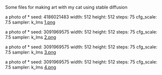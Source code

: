 Some files for making art with my cat using stable diffusion

a photo of * seed:  4186021483 width:  512 height:  512 steps:  75 cfg_scale:  7.5 sampler:  k_lms 
[1.png](1.png)


a photo of * seed:  3091969575 width:  512 height:  512 steps:  75 cfg_scale:  7.5 sampler:  k_lms 
[2.png](2.png)


a photo of * seed:  3091969575 width:  512 height:  512 steps:  75 cfg_scale:  7.5 sampler:  k_lms 
[3.png](3.png)


a photo of * seed:  3091969575 width:  512 height:  512 steps:  75 cfg_scale:  7.5 sampler:  k_lms
[4.png](4.png)

